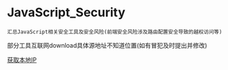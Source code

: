 # JavaScript_Security
```
汇总JavaScript相关安全工具及安全风险(前端安全风险涉及路由配置安全导致的越权访问等)
```
部分工具互联网download具体源地址不知道位置(如有冒犯及时提出并修改)

[获取本地IP](https://github.com/si1ent-le/JavaScript_Security/blob/master/Local_Address.html)
